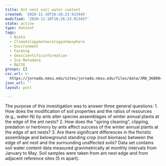 ```yaml
---
title: Ant nest soil water content
created: '2020-11-10T16:26:23.913445'
modified: '2020-11-10T16:26:23.913457'
state: active
type: dataset
tags:
  - Biota
  - Climatologymeteorologyatmosphere
  - Environment
  - Farming
  - Geoscientificinformation
  - Iso Metadata
  - Np216
groups: []
csv_url: >-
  https://jornada.nmsu.edu/sites/jornada.nmsu.edu/files/data/JRN_368004_ant_nest_soil_water_content_data.csv
json_url: ''
layout: post

---
```

<p>The purpose of this investigation was to answer three general questions: 1. How does the modification of soil properties and the ratios of resources (e.g., water-N) by ants alter species assemblages of winter annual plants at the edge of the ant nests? 2. How does the "spring cleaning", clipping, predation or herbivory by ants affect success of the winter annual plants at the edge of ant nests? 3. Are there significant differences in the floristic assemblage and belowground standing crop (root biomass) between the edge of ant nest and the surrounding unaffected soils? Data set contains soil water content data measured gravimetrically at monthly intervals from January to May. Soil samples were taken from ant nest edge and from adjacent reference sites (5 m apart).</p>

